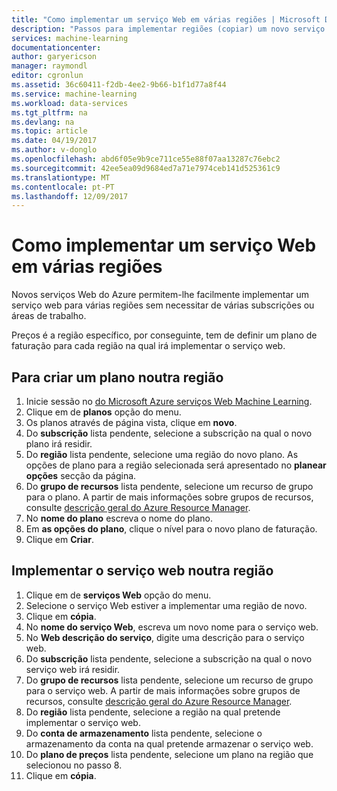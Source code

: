 ```yaml
---
title: "Como implementar um serviço Web em várias regiões | Microsoft Docs"
description: "Passos para implementar regiões (copiar) um novo serviço Web para si."
services: machine-learning
documentationcenter: 
author: garyericson
manager: raymondl
editor: cgronlun
ms.assetid: 36c60411-f2db-4ee2-9b66-b1f1d77a8f44
ms.service: machine-learning
ms.workload: data-services
ms.tgt_pltfrm: na
ms.devlang: na
ms.topic: article
ms.date: 04/19/2017
ms.author: v-donglo
ms.openlocfilehash: abd6f05e9b9ce711ce55e88f07aa13287c76ebc2
ms.sourcegitcommit: 42ee5ea09d9684ed7a71e7974ceb141d525361c9
ms.translationtype: MT
ms.contentlocale: pt-PT
ms.lasthandoff: 12/09/2017
---
```

# <a name="how-to-deploy-a-web-service-to-multiple-regions"></a>Como implementar um serviço Web em várias regiões
Novos serviços Web do Azure permitem-lhe facilmente implementar um serviço web para várias regiões sem necessitar de várias subscrições ou áreas de trabalho. 

Preços é a região específico, por conseguinte, tem de definir um plano de faturação para cada região na qual irá implementar o serviço web.

## <a name="to-create-a-plan-in-another-region"></a>Para criar um plano noutra região
1. Inicie sessão no [do Microsoft Azure serviços Web Machine Learning](https://services.azureml.net/).
2. Clique em de **planos** opção do menu.
3. Os planos através de página vista, clique em **novo**.
4. Do **subscrição** lista pendente, selecione a subscrição na qual o novo plano irá residir.
5. Do **região** lista pendente, selecione uma região do novo plano. As opções de plano para a região selecionada será apresentado no **planear opções** secção da página.
6. Do **grupo de recursos** lista pendente, selecione um recurso de grupo para o plano. A partir de mais informações sobre grupos de recursos, consulte [descrição geral do Azure Resource Manager](../../azure-resource-manager/resource-group-overview.md).
7. No **nome do plano** escreva o nome do plano.
8. Em **as opções do plano**, clique o nível para o novo plano de faturação.
9. Clique em **Criar**.

## <a name="deploying-the-web-service-to-another-region"></a>Implementar o serviço web noutra região
1. Clique em de **serviços Web** opção do menu.
2. Selecione o serviço Web estiver a implementar uma região de novo.
3. Clique em **cópia**.
4. No **nome do serviço Web**, escreva um novo nome para o serviço web.
5. No **Web descrição do serviço**, digite uma descrição para o serviço web.
6. Do **subscrição** lista pendente, selecione a subscrição na qual o novo serviço web irá residir.
7. Do **grupo de recursos** lista pendente, selecione um recurso de grupo para o serviço web. A partir de mais informações sobre grupos de recursos, consulte [descrição geral do Azure Resource Manager](../../azure-resource-manager/resource-group-overview.md).
8. Do **região** lista pendente, selecione a região na qual pretende implementar o serviço web.
9. Do **conta de armazenamento** lista pendente, selecione o armazenamento da conta na qual pretende armazenar o serviço web.
10. Do **plano de preços** lista pendente, selecione um plano na região que selecionou no passo 8.
11. Clique em **cópia**.

